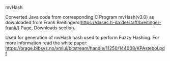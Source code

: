 mvHash

Converted Java code from corresponding C Program mvHash(v3.0) as downloaded from Frank Breitingers(https://dasec.h-da.de/staff/breitinger-frank/) Page, Downloads section.


Used for generation of mvHash hash used to perform Fuzzy Hashing. For more information read the white paper: https://brage.bibsys.no/xmlui/bitstream/handle/11250/144008/KPAstebol.pdf
